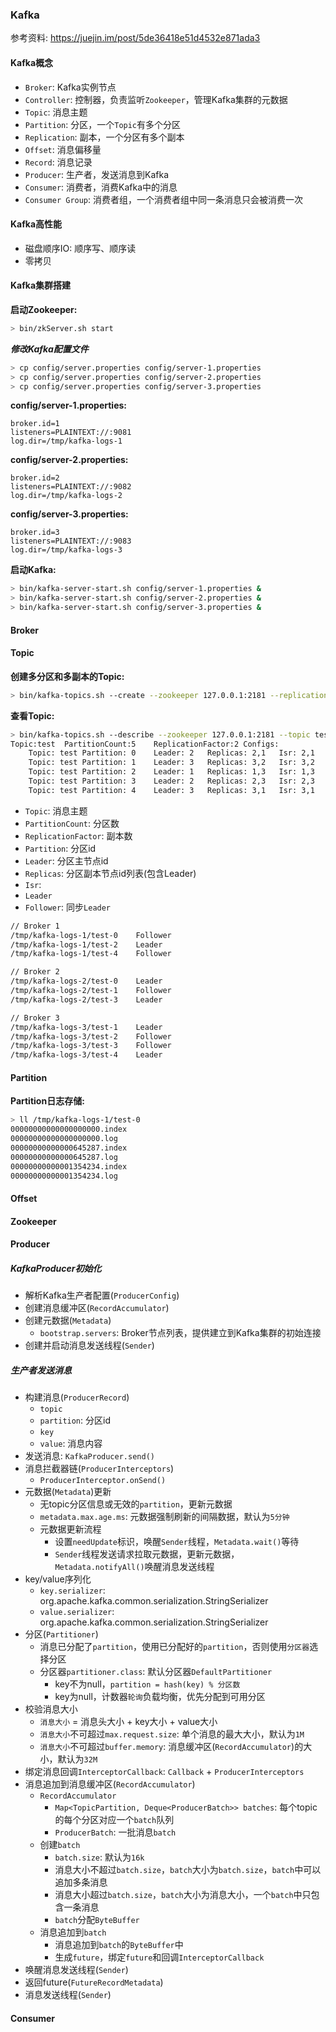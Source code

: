 ### Kafka

参考资料: https://juejin.im/post/5de36418e51d4532e871ada3

#### Kafka概念

* `Broker`: Kafka实例节点
* `Controller`: 控制器，负责监听`Zookeeper`，管理Kafka集群的元数据
* `Topic`: 消息主题
* `Partition`: 分区，一个`Topic`有多个分区
* `Replication`: 副本，一个分区有多个副本
* `Offset`: 消息偏移量
* `Record`: 消息记录
* `Producer`: 生产者，发送消息到Kafka
* `Consumer`: 消费者，消费Kafka中的消息
* `Consumer Group`: 消费者组，一个消费者组中同一条消息只会被消费一次

#### Kafka高性能

* 磁盘顺序IO: 顺序写、顺序读
* 零拷贝

#### Kafka集群搭建

**启动Zookeeper:**

```bash
> bin/zkServer.sh start
```

***修改Kafka配置文件***

```bash
> cp config/server.properties config/server-1.properties
> cp config/server.properties config/server-2.properties
> cp config/server.properties config/server-3.properties
```

**config/server-1.properties:**

```console
broker.id=1
listeners=PLAINTEXT://:9081
log.dir=/tmp/kafka-logs-1
```

**config/server-2.properties:**

```console
broker.id=2
listeners=PLAINTEXT://:9082
log.dir=/tmp/kafka-logs-2
```

**config/server-3.properties:**

```console
broker.id=3
listeners=PLAINTEXT://:9083
log.dir=/tmp/kafka-logs-3
```

**启动Kafka:**

```bash
> bin/kafka-server-start.sh config/server-1.properties &
> bin/kafka-server-start.sh config/server-2.properties &
> bin/kafka-server-start.sh config/server-3.properties &
```

#### Broker

#### Topic

**创建多分区和多副本的Topic:**

```bash
> bin/kafka-topics.sh --create --zookeeper 127.0.0.1:2181 --replication-factor 2 --partitions 5 --topic test
```

**查看Topic:**

```bash
> bin/kafka-topics.sh --describe --zookeeper 127.0.0.1:2181 --topic test
Topic:test	PartitionCount:5	ReplicationFactor:2	Configs:
	Topic: test	Partition: 0	Leader: 2	Replicas: 2,1	Isr: 2,1
	Topic: test	Partition: 1	Leader: 3	Replicas: 3,2	Isr: 3,2
	Topic: test	Partition: 2	Leader: 1	Replicas: 1,3	Isr: 1,3
	Topic: test	Partition: 3	Leader: 2	Replicas: 2,3	Isr: 2,3
	Topic: test	Partition: 4	Leader: 3	Replicas: 3,1	Isr: 3,1
```

* `Topic`: 消息主题
* `PartitionCount`: 分区数
* `ReplicationFactor`: 副本数
* `Partition`: 分区id
* `Leader`: 分区主节点id
* `Replicas`: 分区副本节点id列表(包含Leader)
* `Isr`: 
* `Leader`
* `Follower`: 同步`Leader`

```bash
// Broker 1
/tmp/kafka-logs-1/test-0    Follower
/tmp/kafka-logs-1/test-2    Leader
/tmp/kafka-logs-1/test-4    Follower

// Broker 2
/tmp/kafka-logs-2/test-0    Leader
/tmp/kafka-logs-2/test-1    Follower
/tmp/kafka-logs-2/test-3    Leader

// Broker 3
/tmp/kafka-logs-3/test-1    Leader
/tmp/kafka-logs-3/test-2    Follower
/tmp/kafka-logs-3/test-3    Follower
/tmp/kafka-logs-3/test-4    Leader
```

#### Partition

**Partition日志存储:**

```bash
> ll /tmp/kafka-logs-1/test-0
00000000000000000000.index
00000000000000000000.log
00000000000000645287.index
00000000000000645287.log
00000000000001354234.index
00000000000001354234.log
```

#### Offset

#### Zookeeper

#### Producer

##### KafkaProducer初始化

* 解析Kafka生产者配置(`ProducerConfig`)
* 创建消息缓冲区(`RecordAccumulator`)
* 创建元数据(`Metadata`)
    * `bootstrap.servers`: Broker节点列表，提供建立到Kafka集群的初始连接
* 创建并启动消息发送线程(`Sender`)

##### 生产者发送消息

* 构建消息(`ProducerRecord`)
    * `topic`
    * `partition`: 分区id
    * `key`
    * `value`: 消息内容
* 发送消息: `KafkaProducer.send()`
* 消息拦截器链(`ProducerInterceptors`)
    * `ProducerInterceptor.onSend()`
* 元数据(`Metadata`)更新
    * 无topic分区信息或无效的`partition`，更新元数据
    * `metadata.max.age.ms`: 元数据强制刷新的间隔数据，默认为`5分钟`
    * 元数据更新流程
        * 设置`needUpdate`标识，唤醒`Sender`线程，`Metadata.wait()`等待
        * `Sender`线程发送请求拉取元数据，更新元数据，`Metadata.notifyAll()`唤醒消息发送线程
* key/value序列化
    * `key.serializer`: org.apache.kafka.common.serialization.StringSerializer
    * `value.serializer`: org.apache.kafka.common.serialization.StringSerializer
* 分区(`Partitioner`)
    * 消息已分配了`partition`，使用已分配好的`partition`，否则使用`分区器`选择分区
    * 分区器`partitioner.class`: 默认分区器`DefaultPartitioner`
        * key不为null，`partition = hash(key) % 分区数`
        * key为null，计数器`轮询`负载均衡，优先分配到可用分区
* 校验消息大小
    * `消息大小` = 消息头大小 + key大小 + value大小
    * `消息大小`不可超过`max.request.size`: 单个消息的最大大小，默认为`1M`
    * `消息大小`不可超过`buffer.memory`: 消息缓冲区(`RecordAccumulator`)的大小，默认为`32M`
* 绑定消息回调`InterceptorCallback`: `Callback` + `ProducerInterceptors`
* 消息追加到消息缓冲区(`RecordAccumulator`)
    * `RecordAccumulator`
        * `Map<TopicPartition, Deque<ProducerBatch>> batches`: 每个topic的每个分区对应一个`batch`队列
        * `ProducerBatch`: 一批消息`batch`
    * 创建`batch`
        * `batch.size`: 默认为`16k`
        * 消息大小不超过`batch.size`，`batch`大小为`batch.size`，`batch`中可以追加多条消息
        * 消息大小超过`batch.size`，`batch`大小为消息大小，一个`batch`中只包含一条消息
        * `batch`分配`ByteBuffer`
    * 消息追加到`batch`
        * 消息追加到`batch`的`ByteBuffer`中
        * 生成`future`，绑定`future`和回调`InterceptorCallback`
* 唤醒消息发送线程(`Sender`)
* 返回future(`FutureRecordMetadata`)
* 消息发送线程(`Sender`)

#### Consumer
